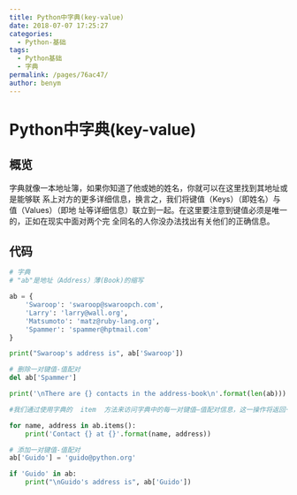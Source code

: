 ```yaml
---
title: Python中字典(key-value)
date: 2018-07-07 17:25:27
categories: 
  - Python-基础
tags: 
  - Python基础
  - 字典
permalink: /pages/76ac47/
author: benym
---
```


# Python中字典(key-value)

## 概览

字典就像一本地址簿，如果你知道了他或她的姓名，你就可以在这里找到其地址或是能够联
系上对方的更多详细信息，换言之，我们将键值（Keys）（即姓名）与值（Values）（即地
址等详细信息）联立到一起。在这里要注意到键值必须是唯一的，正如在现实中面对两个完
全同名的人你没办法找出有关他们的正确信息。

## 代码

```python
# 字典
# "ab"是地址（Address）薄(Book)的缩写

ab = {
    'Swaroop': 'swaroop@swaroopch.com',
    'Larry': 'larry@wall.org',
    'Matsumoto': 'matz@ruby-lang.org',
    'Spammer': 'spammer@hptmail.com'
}

print("Swaroop's address is", ab['Swaroop'])

# 删除一对键值-值配对
del ab['Spammer']

print('\nThere are {} contacts in the address-book\n'.format(len(ab)))

#我们通过使用字典的  item  方法来访问字典中的每一对键值—值配对信息，这一操作将返回一份包含元组的列表

for name, address in ab.items():
    print('Contact {} at {}'.format(name, address))

# 添加一对键值-值配对
ab['Guido'] = 'guido@python.org'

if 'Guido' in ab:
    print("\nGuido's address is", ab['Guido'])
```

